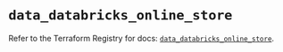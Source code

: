 # `data_databricks_online_store`

Refer to the Terraform Registry for docs: [`data_databricks_online_store`](https://registry.terraform.io/providers/databricks/databricks/1.94.0/docs/data-sources/online_store).
